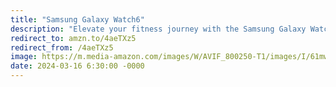 ```yaml
---
title: "Samsung Galaxy Watch6"
description: "Elevate your fitness journey with the Samsung Galaxy Watch6 Smart Watch in sleek gold. Seamlessly blending style with functionality, this Bluetooth-enabled device tracks your fitness goals and keeps you connected on the go. With a 40mm design and a 3-year extended manufacturer warranty, it's the ultimate companion for a healthier, more connected lifestyle. #affiliate #ad"
redirect_to: amzn.to/4aeTXz5
redirect_from: /4aeTXz5
image: https://m.media-amazon.com/images/W/AVIF_800250-T1/images/I/61mw2JC11FL._AC_SL1500_.jpg
date: 2024-03-16 6:30:00 -0000
---
```

